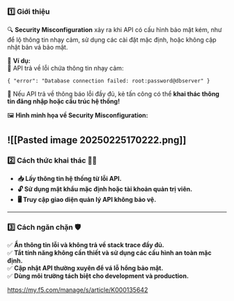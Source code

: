 ### **1️⃣ Giới thiệu**

🔍 **Security Misconfiguration** xảy ra khi API có cấu hình bảo mật kém, như để lộ thông tin nhạy cảm, sử dụng các cài đặt mặc định, hoặc không cập nhật bản vá bảo mật.

📌 **Ví dụ:**  
🛑 API trả về lỗi chứa thông tin nhạy cảm:

```http
{ "error": "Database connection failed: root:password@dbserver" }
```
🚨 Nếu API trả về thông báo lỗi đầy đủ, kẻ tấn công có thể **khai thác thông tin đăng nhập hoặc cấu trúc hệ thống!**

🖼 **Hình minh họa về Security Misconfiguration:**  

![[Pasted image 20250225170222.png]]
---
### **2️⃣ Cách thức khai thác 🕵️‍♂️**

- **📥 Lấy thông tin hệ thống từ lỗi API.**
- **🔓 Sử dụng mật khẩu mặc định hoặc tài khoản quản trị viên.**
- **🖥 Truy cập giao diện quản lý API không bảo vệ.**

---
### **3️⃣ Cách ngăn chặn 🛡**

✅ **Ẩn thông tin lỗi và không trả về stack trace đầy đủ.**  
✅ **Tắt tính năng không cần thiết và sử dụng các cấu hình an toàn mặc định.**  
✅ **Cập nhật API thường xuyên để vá lỗ hổng bảo mật.**  
✅ **Dùng môi trường tách biệt cho development và production.**

https://my.f5.com/manage/s/article/K000135642